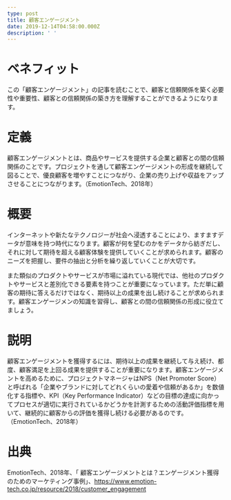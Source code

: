 ```yaml
---
type: post
title: 顧客エンゲージメント
date: 2019-12-14T04:58:00.000Z
description: ' '
---
```

# ベネフィット

この「顧客エンゲージメント」の記事を読むことで、顧客と信頼関係を築く必要性や重要性、顧客との信頼関係の築き方を理解することができるようになります。

# 定義

顧客エンゲージメントとは、商品やサービスを提供する企業と顧客との間の信頼関係のことです。プロジェクトを通して顧客エンゲージメントの形成を継続して図ることで、優良顧客を増やすことにつながり、企業の売り上げや収益をアップさせることにつながります。（EmotionTech、2018年）

# 概要

インターネットや新たなテクノロジーが社会へ浸透することにより、ますますデータが意味を持つ時代になります。顧客が何を望むのかをデータから紡ぎだし、それに対して期待を超える顧客体験を提供していくことが求められます。顧客のニーズを把握し、要件の抽出と分析を繰り返していくことが大切です。

また類似のプロダクトやサービスが市場に溢れている現代では、他社のプロダクトやサービスと差別化できる要素を持つことが重要になっています。ただ単に顧客の期待に答えるだけではなく、期待以上の成果を出し続けることが求められます。顧客エンゲージメンの知識を習得し、顧客との間の信頼関係の形成に役立てましょう。

# 説明

顧客エンゲージメントを獲得するには、期待以上の成果を継続して与え続け、都度、顧客満足を上回る成果を提供することが重要になります。顧客エンゲージメントを高めるために、プロジェクトマネージャはNPS（Net Promoter Score）と呼ばれる「企業やブランドに対してどれくらいの愛着や信頼があるか」を数値化する指標や、KPI（Key Performance Indicator）などの目標の達成に向かってプロセスが適切に実行されているかどうかを計測するための活動評価指標を用いて、継続的に顧客からの評価を獲得し続ける必要があるのです。（EmotionTech、2018年）



# 出典

EmotionTech、2018年、「 顧客エンゲージメントとは？エンゲージメント獲得のためのマーケティング事例」、https://www.emotion-tech.co.jp/resource/2018/customer_engagement
